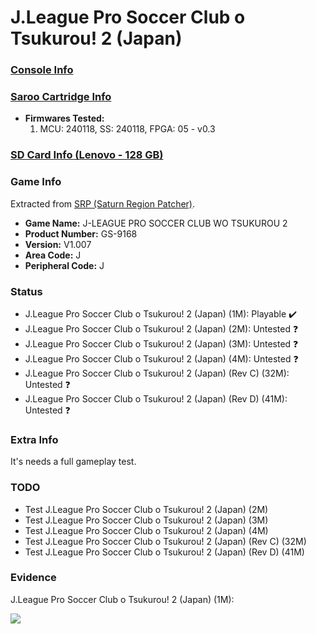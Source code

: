 # J.League Pro Soccer Club o Tsukurou! 2 (Japan)

### [Console Info](../../../../Info/Consoles/VA13/README.md)

### [Saroo Cartridge Info](../../../../Info/Cartridges/RetroGameParadiseStore/1.32F/README.md)

- <b>Firmwares Tested:</b>
  1. MCU: 240118, SS: 240118, FPGA: 05 - v0.3

### [SD Card Info (Lenovo - 128 GB)](../../../../Info/SdCards/Lenovo/128GB/fat32/README.md)

### Game Info

Extracted from [SRP (Saturn Region Patcher)](https://segaxtreme.net/resources/saturn-region-patcher.81/download).

- <b>Game Name:</b> J-LEAGUE PRO SOCCER CLUB WO TSUKUROU 2
- <b>Product Number:</b> GS-9168
- <b>Version:</b> V1.007
- <b>Area Code:</b> J
- <b>Peripheral Code:</b> J

### Status

- J.League Pro Soccer Club o Tsukurou! 2 (Japan) (1M): Playable :heavy_check_mark:
- J.League Pro Soccer Club o Tsukurou! 2 (Japan) (2M): Untested :question:
- J.League Pro Soccer Club o Tsukurou! 2 (Japan) (3M): Untested :question:
- J.League Pro Soccer Club o Tsukurou! 2 (Japan) (4M): Untested :question:
- J.League Pro Soccer Club o Tsukurou! 2 (Japan) (Rev C) (32M): Untested :question:
- J.League Pro Soccer Club o Tsukurou! 2 (Japan) (Rev D) (41M): Untested :question:

### Extra Info

It's needs a full gameplay test.

### TODO

- Test J.League Pro Soccer Club o Tsukurou! 2 (Japan) (2M)
- Test J.League Pro Soccer Club o Tsukurou! 2 (Japan) (3M)
- Test J.League Pro Soccer Club o Tsukurou! 2 (Japan) (4M)
- Test J.League Pro Soccer Club o Tsukurou! 2 (Japan) (Rev C) (32M)
- Test J.League Pro Soccer Club o Tsukurou! 2 (Japan) (Rev D) (41M)

### Evidence

J.League Pro Soccer Club o Tsukurou! 2 (Japan) (1M):

[![](https://img.youtube.com/vi/-hdTcP6X0Lw/0.jpg)](https://www.youtube.com/watch?v=-hdTcP6X0Lw)
